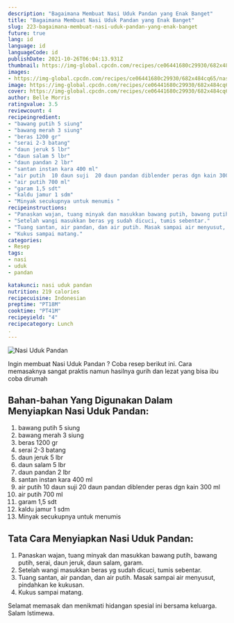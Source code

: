 ```yaml
---
description: "Bagaimana Membuat Nasi Uduk Pandan yang Enak Banget"
title: "Bagaimana Membuat Nasi Uduk Pandan yang Enak Banget"
slug: 223-bagaimana-membuat-nasi-uduk-pandan-yang-enak-banget
future: true
lang: id
language: id
languageCode: id
publishDate: 2021-10-26T06:04:13.931Z 
thumbnail: https://img-global.cpcdn.com/recipes/ce06441680c29930/682x484cq65/nasi-uduk-pandan-foto-resep-utama.png
images:
- https://img-global.cpcdn.com/recipes/ce06441680c29930/682x484cq65/nasi-uduk-pandan-foto-resep-utama.png
image: https://img-global.cpcdn.com/recipes/ce06441680c29930/682x484cq65/nasi-uduk-pandan-foto-resep-utama.png
cover: https://img-global.cpcdn.com/recipes/ce06441680c29930/682x484cq65/nasi-uduk-pandan-foto-resep-utama.png
author: Belle Morris
ratingvalue: 3.5
reviewcount: 4
recipeingredient:
- "bawang putih 5 siung"
- "bawang merah 3 siung"
- "beras 1200 gr"
- "serai 2-3 batang"
- "daun jeruk 5 lbr"
- "daun salam 5 lbr"
- "daun pandan 2 lbr"
- "santan instan kara 400 ml"
- "air putih  10 daun suji  20 daun pandan diblender peras dgn kain 300 ml"
- "air putih 700 ml"
- "garam 1,5 sdt"
- "kaldu jamur 1 sdm"
- "Minyak secukupnya untuk menumis "
recipeinstructions:
- "Panaskan wajan, tuang minyak dan masukkan bawang putih, bawang putih, serai, daun jeruk, daun salam, garam."
- "Setelah wangi masukkan beras yg sudah dicuci, tumis sebentar."
- "Tuang santan, air pandan, dan air putih. Masak sampai air menyusut, pindahkan ke kukusan."
- "Kukus sampai matang."
categories:
- Resep
tags:
- nasi
- uduk
- pandan

katakunci: nasi uduk pandan 
nutrition: 219 calories
recipecuisine: Indonesian
preptime: "PT18M"
cooktime: "PT41M"
recipeyield: "4"
recipecategory: Lunch
. 
---
```



![Nasi Uduk Pandan](https://img-global.cpcdn.com/recipes/ce06441680c29930/682x484cq65/nasi-uduk-pandan-foto-resep-utama.png)

Ingin membuat Nasi Uduk Pandan ? Coba resep berikut ini. Cara memasaknya sangat praktis namun hasilnya gurih dan lezat yang bisa ibu coba dirumah

<!--inarticleads1-->

## Bahan-bahan Yang Digunakan Dalam Menyiapkan Nasi Uduk Pandan:

1. bawang putih 5 siung
1. bawang merah 3 siung
1. beras 1200 gr
1. serai 2-3 batang
1. daun jeruk 5 lbr
1. daun salam 5 lbr
1. daun pandan 2 lbr
1. santan instan kara 400 ml
1. air putih  10 daun suji  20 daun pandan diblender peras dgn kain 300 ml
1. air putih 700 ml
1. garam 1,5 sdt
1. kaldu jamur 1 sdm
1. Minyak secukupnya untuk menumis 



<!--inarticleads2-->

## Tata Cara Menyiapkan Nasi Uduk Pandan:

1. Panaskan wajan, tuang minyak dan masukkan bawang putih, bawang putih, serai, daun jeruk, daun salam, garam.
1. Setelah wangi masukkan beras yg sudah dicuci, tumis sebentar.
1. Tuang santan, air pandan, dan air putih. Masak sampai air menyusut, pindahkan ke kukusan.
1. Kukus sampai matang.




Selamat memasak dan menikmati hidangan spesial ini bersama keluarga. Salam Istimewa.
